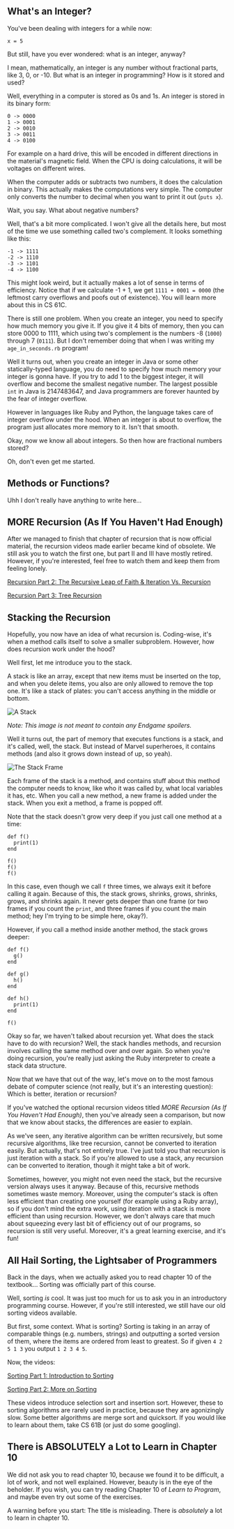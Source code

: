 ## What's an Integer?

You've been dealing with integers for a while now:

```
x = 5
```

But still, have you ever wondered: what is an integer, anyway?

I mean, mathematically, an integer is any number without fractional parts, like 3, 0, or -10. But what is an integer in programming? How is it stored and used?

Well, everything in a computer is stored as 0s and 1s. An integer is stored in its binary form:

```
0 -> 0000
1 -> 0001
2 -> 0010
3 -> 0011
4 -> 0100
```

For example on a hard drive, this will be encoded in different directions in the material's magnetic field. When the CPU is doing calculations, it will be voltages on different wires.

When the computer adds or subtracts two numbers, it does the calculation in binary. This actually makes the computations very simple. The computer only converts the number to decimal when you want to print it out (`puts x`).

Wait, you say. What about negative numbers?

Well, that's a bit more complicated. I won't give all the details here, but most of the time we use something called two's complement. It looks something like this:

```
-1 -> 1111
-2 -> 1110
-3 -> 1101
-4 -> 1100
```

This might look weird, but it actually makes a lot of sense in terms of efficiency. Notice that if we calculate -1 + 1, we get `1111 + 0001 = 0000` (the leftmost carry overflows and poofs out of existence). You will learn more about this in CS 61C.

There is still one problem. When you create an integer, you need to specify how much memory you give it. If you give it 4 bits of memory, then you can store 0000 to 1111, which using two's complement is the numbers -8 (`1000`) through 7 (`0111`). But I don't remember doing that when I was writing my `age_in_seconds.rb` program!

Well it turns out, when you create an integer in Java or some other statically-typed language, you do need to specify how much memory your integer is gonna have. If you try to add 1 to the biggest integer, it will overflow and become the smallest negative number. The largest possible `int` in Java is 2147483647, and Java programmers are forever haunted by the fear of integer overflow.

However in languages like Ruby and Python, the language takes care of integer overflow under the hood. When an integer is about to overflow, the program just allocates more memory to it. Isn't that smooth.

Okay, now we know all about integers. So then how are fractional numbers stored?

Oh, don't even get me started.

## Methods or Functions?

Uhh I don't really have anything to write here...

## MORE Recursion (As If You Haven't Had Enough)

After we managed to finish that chapter of recursion that is now official material, the recursion videos made earlier became kind of obsolete. We still ask you to watch the first one, but part II and III have mostly retired. However, if you're interested, feel free to watch them and keep them from feeling lonely.

[Recursion Part 2: The Recursive Leap of Faith & Iteration Vs. Recursion](https://youtu.be/1fzwDIi5DOY)

[Recursion Part 3: Tree Recursion](https://youtu.be/RWOpAb1EGkc)

## Stacking the Recursion

Hopefully, you now have an idea of what recursion is. Coding-wise, it's when a method calls itself to solve a smaller subproblem. However, how does recursion work under the hood?

Well first, let me introduce you to the stack.

A stack is like an array, except that new items must be inserted on the top, and when you delete items, you also are only allowed to remove the top one. It's like a stack of plates: you can't access anything in the middle or bottom.

![A Stack](stack.png)

_Note: This image is not meant to contain any Endgame spoilers._

Well it turns out, the part of memory that executes functions is a stack, and it's called, well, the stack. But instead of Marvel superheroes, it contains methods (and also it grows down instead of up, so yeah).

![The Stack Frame](stack_frame.png)

Each frame of the stack is a method, and contains stuff about this method the computer needs to know, like who it was called by, what local variables it has, etc. When you call a new method, a new frame is added under the stack. When you exit a method, a frame is popped off.

Note that the stack doesn't grow very deep if you just call one method at a time:

```
def f()
  print(1)
end

f()
f()
f()
```

In this case, even though we call `f` three times, we always exit it before calling it again. Because of this, the stack grows, shrinks, grows, shrinks, grows, and shrinks again. It never gets deeper than one frame (or two frames if you count the `print`, and three frames if you count the main method; hey I'm trying to be simple here, okay?).

However, if you call a method inside another method, the stack grows deeper:


```
def f()
  g()
end

def g()
  h()
end

def h()
  print(1)
end

f()
```

Okay so far, we haven't talked about recursion yet. What does the stack have to do with recursion? Well, the stack handles methods, and recursion involves calling the same method over and over again. So when you're doing recursion, you're really just asking the Ruby interpreter to create a stack data structure.

Now that we have that out of the way, let's move on to the most famous debate of computer science (not really, but it's an interesting question): Which is better, iteration or recursion?

If you've watched the optional recursion videos titled _MORE Recursion (As If You Haven't Had Enough)_, then you've already seen a comparison, but now that we know about stacks, the differences are easier to explain.

As we've seen, any iterative algorithm can be written recursively, but some recursive algorithms, like tree recursion, cannot be converted to iteration easily. But actually, that's not entirely true. I've just told you that recursion is just iteration with a stack. So if you're allowed to use a stack, any recursion can be converted to iteration, though it might take a bit of work.

Sometimes, however, you might not even need the stack, but the recursive version always uses it anyway. Because of this, recursive methods sometimes waste memory. Moreover, using the computer's stack is often less efficient than creating one yourself (for example using a Ruby array), so if you don't mind the extra work, using iteration with a stack is more efficient than using recursion. However, we don't always care that much about squeezing every last bit of efficiency out of our programs, so recursion is still very useful. Moreover, it's a great learning exercise, and it's fun!

## All Hail Sorting, the Lightsaber of Programmers

Back in the days, when we actually asked you to read chapter 10 of the textbook... Sorting was officially part of this course.

Well, sorting *is* cool. It was just too much for us to ask you in an introductory programming course. However, if you're still interested, we still have our old sorting videos available.

But first, some context. What is sorting? Sorting is taking in an array of comparable things (e.g. numbers, strings) and outputting a sorted version of them, where the items are ordered from least to greatest. So if given `4 2 5 1 3` you output `1 2 3 4 5`.

Now, the videos:

[Sorting Part 1: Introduction to Sorting](https://youtu.be/_0R6ZT2Pgk8)

[Sorting Part 2: More on Sorting](https://youtu.be/OgwEmmTwcQM)

These videos introduce selection sort and insertion sort. However, these to sorting algorithms are rarely used in practice, because they are agonizingly slow. Some better algorithms are merge sort and quicksort. If you would like to learn about them, take CS 61B (or just do some googling).

## There is ABSOLUTELY a Lot to Learn in Chapter 10

We did not ask you to read chapter 10, because we found it to be difficult, a lot of work, and not well explained. However, beauty is in the eye of the beholder. If you wish, you can try reading Chapter 10 of _Learn to Program_, and maybe even try out some of the exercises.

A warning before you start: The title is misleading. There is _absolutely_ a lot to learn in chapter 10.
